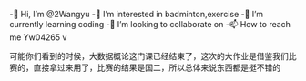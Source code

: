 -👋 Hi, I’m @2Wangyu
-👀 I’m interested in badminton,exercise
-🌱 I’m currently learning coding
-💞️ I’m looking to collaborate on
-📫 How to reach me Yw04265 v

可能你们看到的时候，大数据概论这门课已经结束了，这次的大作业是借鉴我们比赛的，直接拿过来用了，比赛的结果是国二，所以总体来说东西都是挺不错的


<!---
2Wangyu/2Wangyu is a ✨ special ✨ repository because its `README.md` (this file) appears on your GitHub profile.
You can click the Preview link to take a look at your changes.
--->
